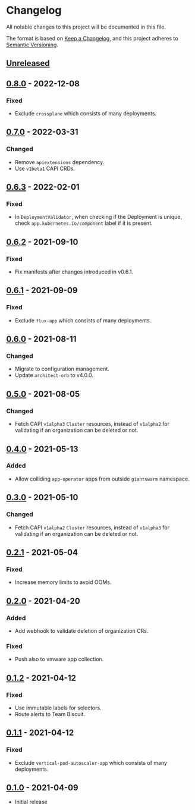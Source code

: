 # Changelog

All notable changes to this project will be documented in this file.

The format is based on [Keep a Changelog](https://keepachangelog.com/en/1.0.0/),
and this project adheres to [Semantic Versioning](https://semver.org/spec/v2.0.0.html).

## [Unreleased]

## [0.8.0] - 2022-12-08

### Fixed

- Exclude `crossplane` which consists of many deployments.

## [0.7.0] - 2022-03-31

### Changed

- Remove `apiextensions` dependency.
- Use `v1beta1` CAPI CRDs.

## [0.6.3] - 2022-02-01

### Fixed

- In `DeploymentValidator`, when checking if the Deployment is unique, check `app.kubernetes.io/component` label if it is present.

## [0.6.2] - 2021-09-10

### Fixed

- Fix manifests after changes introduced in v0.6.1.

## [0.6.1] - 2021-09-09

### Fixed

- Exclude `flux-app` which consists of many deployments.

## [0.6.0] - 2021-08-11

### Changed

- Migrate to configuration management.
- Update `architect-orb` to v4.0.0.

## [0.5.0] - 2021-08-05

### Changed

- Fetch CAPI `v1alpha3` `Cluster` resources, instead of `v1alpha2` for validating if an organization can be deleted or not.

## [0.4.0] - 2021-05-13

### Added

- Allow colliding `app-operator` apps from outside `giantswarm` namespace.

## [0.3.0] - 2021-05-10

### Changed

- Fetch CAPI `v1alpha2` `Cluster` resources, instead of `v1alpha3` for validating if an organization can be deleted or not.

## [0.2.1] - 2021-05-04

### Fixed

- Increase memory limits to avoid OOMs.

## [0.2.0] - 2021-04-20

### Added

- Add webhook to validate deletion of organization CRs.

### Fixed

- Push also to vmware app collection.

## [0.1.2] - 2021-04-12

### Fixed

- Use immutable labels for selectors.
- Route alerts to Team Biscuit.

## [0.1.1] - 2021-04-12

### Fixed

- Exclude `vertical-pod-autoscaler-app` which consists of many deployments.

## [0.1.0] - 2021-04-09

- Initial release

[Unreleased]: https://github.com/giantswarm/management-cluster-admission/compare/v0.8.0...HEAD
[0.8.0]: https://github.com/giantswarm/management-cluster-admission/compare/v0.7.0...v0.8.0
[0.7.0]: https://github.com/giantswarm/management-cluster-admission/compare/v0.6.3...v0.7.0
[0.6.3]: https://github.com/giantswarm/management-cluster-admission/compare/v0.6.2...v0.6.3
[0.6.2]: https://github.com/giantswarm/management-cluster-admission/compare/v0.6.1...v0.6.2
[0.6.1]: https://github.com/giantswarm/management-cluster-admission/compare/v0.6.0...v0.6.1
[0.6.0]: https://github.com/giantswarm/management-cluster-admission/compare/v0.5.0...v0.6.0
[0.5.0]: https://github.com/giantswarm/management-cluster-admission/compare/v0.4.0...v0.5.0
[0.4.0]: https://github.com/giantswarm/management-cluster-admission/compare/v0.3.0...v0.4.0
[0.3.0]: https://github.com/giantswarm/management-cluster-admission/compare/v0.2.1...v0.3.0
[0.2.1]: https://github.com/giantswarm/management-cluster-admission/compare/v0.2.0...v0.2.1
[0.2.0]: https://github.com/giantswarm/management-cluster-admission/compare/v0.1.2...v0.2.0
[0.1.2]: https://github.com/giantswarm/management-cluster-admission/compare/v0.1.1...v0.1.2
[0.1.1]: https://github.com/giantswarm/management-cluster-admission/compare/v0.1.0...v0.1.1
[0.1.0]: https://github.com/giantswarm/management-cluster-admission/releases/tag/v0.1.0
